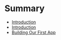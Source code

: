 # Summary

* [Introduction](README.md)
* [Introduction](introduction.md)
* [Building Our First App](building-our-first-app.md)

